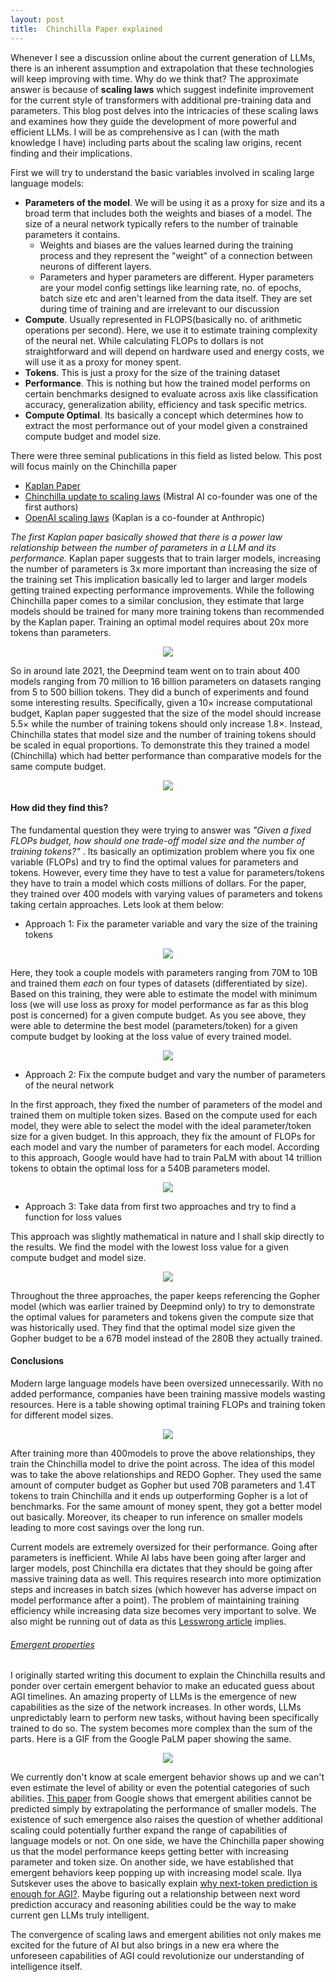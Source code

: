 ```yaml
---
layout: post
title:  Chinchilla Paper explained
---
```


Whenever I see a discussion online about the current generation of LLMs, there is an inherent assumption and extrapolation that these technologies will keep improving with time. Why do we think that? The approximate answer is because of **scaling laws** which suggest indefinite improvement for the current style of transformers with additional pre-training data and parameters. This blog post delves into the intricacies of these scaling laws and examines how they guide the development of more powerful and efficient LLMs. I will be as comprehensive as I can (with the math knowledge I have) including parts about the scaling law origins, recent finding and their implications. 

First we will try to understand the basic variables involved in scaling large language models:

- **Parameters of the model**. We will be using it as a proxy for size and its a broad term that includes both the weights and biases of a model. The size of a neural network typically refers to the number of trainable parameters it contains.  
    - Weights and biases are the values learned during the training process and they represent the "weight" of a connection between neurons of different layers.
    - Parameters and hyper parameters are different. Hyper parameters are your model config settings like learning rate, no. of epochs, batch size etc and aren't learned from the data itself. They are set during time of training and are irrelevant to our discussion
- **Compute**. Usually represented in FLOPS(basically no. of arithmetic operations per second). Here, we use it to estimate training complexity of the neural net. While calculating FLOPs to dollars is not straightforward and will depend on hardware used and energy costs, we will use it as a proxy for money spent.
- **Tokens**. This is just a proxy for the size of the training dataset
- **Performance**. This is nothing but how the trained model performs on certain benchmarks designed to evaluate across axis like classification accuracy, generalization ability, efficiency and task specific metrics.
- **Compute Optimal**. Its basically a concept which determines how to extract the most performance out of your model given a constrained compute budget and model size. 


There were three seminal publications in this field as listed below. This post will focus mainly on the Chinchilla paper
- [Kaplan Paper](https://arxiv.org/abs/2001.08361)
- [Chinchilla update to scaling laws](https://arxiv.org/pdf/2203.15556.pdf) (Mistral AI co-founder was one of the first authors)
- [OpenAI scaling laws](https://arxiv.org/pdf/2001.08361.pdf) (Kaplan is a co-founder at Anthropic)

*The first Kaplan paper basically showed that there is a power law relationship between the number of parameters in a LLM and its performance.* Kaplan paper suggests that to train larger models, increasing the number of parameters is 3x more important than increasing the size of the training set This implication basically led to larger and larger models getting trained expecting performance improvements. While the following Chinchilla paper comes to a similar conclusion, they estimate that large models should be trained for many more training tokens than recommended by the Kaplan paper. Training an optimal model requires about 20x more tokens than parameters.

<div align = "center">
<img  src="/assets/files/computexsize.png">
</div>

So in around late 2021, the Deepmind team went on to train about 400 models ranging from 70 million to 16 billion parameters on datasets ranging from 5 to 500 billion tokens. They did a bunch of experiments and found some interesting results.  Specifically, given a 10× increase computational budget, Kaplan paper suggested that the size of the model should increase 5.5× while the number of training tokens should only increase 1.8×. Instead, Chinchilla states that model size and the number of training tokens should be scaled in equal proportions. To demonstrate this they trained a model (Chinchilla) which had better performance than comparative models for the same compute budget.

<div align = "center">
<img  src="/assets/files/chinchilla.png">
</div>

#### How did they find this? 

The fundamental question they were trying to answer was *"Given a fixed FLOPs budget, how should one trade-off model size and the number of training tokens?"* . Its basically an optimization problem where you fix one variable (FLOPs) and try to find the optimal values for parameters and tokens. However, every time they have to test a value for parameters/tokens they have to train a model which costs millions of dollars. For the paper, they trained over 400 models with varying values of parameters and tokens taking certain approaches. Lets look at them below: 

- Approach 1: Fix the parameter variable and vary the size of the training tokens

 

<div align = "center">
<img  src="/assets/files/app.jpeg">
</div>

Here, they took a couple models with parameters ranging from 70M to 10B and trained them *each* on four types of datasets (differentiated by size). Based on this training, they were able to estimate the model with minimum loss (we will use loss as proxy for model performance as far as this blog post is concerned) for a given compute budget. As you see above, they were able to determine the best model (parameters/token) for a given compute budget by looking at the loss value of every trained model. 

<div align = "center">
<img  src="/assets/files/plot1.png">
</div>

- Approach 2: Fix the compute budget and vary the number of parameters of the neural network

In the first approach, they fixed the number of parameters of the model and trained them on multiple token sizes. Based on the compute used for each model, they were able to select the model with the ideal parameter/token size for a given budget. In this approach, they fix the amount of FLOPs for each model and vary the number of parameters for each model. According to this approach, Google would have had to train PaLM with about 14 trillion tokens to obtain the optimal loss for a 540B parameters model.

<div align = "center">
<img  src="/assets/files/app2.png">
</div>

- Approach 3: Take data from first two approaches and try to find a function for loss values

This approach was slightly mathematical in nature and I shall skip directly to the results. We find the model with the lowest loss value for a given compute budget and model size. 

<div align = "center">
<img  src="/assets/files/app3.png">
</div>

Throughout the three approaches, the paper keeps referencing the Gopher model (which was earlier trained by Deepmind only) to try to demonstrate the optimal values for parameters and tokens given the compute size that was historically used. They find that the optimal model size given the Gopher budget to be a 67B model instead of the 280B they actually trained. 

#### Conclusions

Modern large language models have been oversized unnecessarily. With no added performance, companies have been training massive models wasting resources. Here is a table showing optimal training FLOPs and training token for different model sizes. 

<div align = "center">
<img  src="/assets/files/conc.png">
</div>

After training more than 400models to prove the above relationships, they train the Chinchilla model to drive the point across. The idea of this model was to take the above relationships and REDO Gopher. They used the same amount of computer budget as Gopher but used 70B parameters and 1.4T tokens to train Chinchilla and it ends up outperforming Gopher is a lot of benchmarks. For the same amount of money spent, they got a better model out basically. Moreover, its cheaper to run inference on smaller models leading to more cost savings over the long run. 

Current models are extremely oversized for their performance. Going after parameters is inefficient. While AI labs have been going after larger and larger models, post Chinchilla era dictates that they should be going after massive training data as well. This requires research into more optimization steps and increases in batch sizes (which however has adverse impact on model performance after a point). The problem of maintaining training efficiency while increasing data size becomes very important to solve. We also might be running out of data as this [Lesswrong article](https://www.lesswrong.com/posts/6Fpvch8RR29qLEWNH/chinchilla-s-wild-implications) implies. 

###### [Emergent properties](https://www.assemblyai.com/blog/emergent-abilities-of-large-language-models/#references)


I originally started writing this document to explain the Chinchilla results and ponder over certain emergent behavior to make an educated guess about AGI timelines. An amazing property of LLMs is the emergence of new capabilities as the size of the network increases. In other words, LLMs unpredictably learn to perform new tasks, without having been specifically trained to do so. The system becomes more complex than the sum of the parts. Here is a GIF from the Google PaLM paper showing the same.

<div align = "center">
<img  src="/assets/files/emergent.gif">
</div>

We currently don't know at scale emergent behavior shows up and we can't even estimate the level of ability or even the potential categories of such abilities. [This paper](https://arxiv.org/pdf/2206.07682.pdf) from Google shows that emergent abilities cannot be predicted simply by extrapolating the performance of smaller models. The existence of such emergence also raises the question of whether additional scaling could potentially further expand the range of capabilities of language models or not. On one side, we have the Chinchilla paper showing us that the model performance keeps getting better with increasing parameter and token size. On another side, we have established that emergent behaviors keep popping up with increasing model scale. Ilya Sutskever uses the above to basically explain [why next-token prediction is enough for AGI?](https://www.youtube.com/watch?v=YEUclZdj_Sc). Maybe figuring out a relationship between next word prediction accuracy and reasoning abilities could be the way to make current gen LLMs truly intelligent. 

The convergence of scaling laws and emergent abilities not only makes me excited for the future of AI but also brings in a new era where the unforeseen capabilities of AGI could revolutionize our understanding of intelligence itself. 